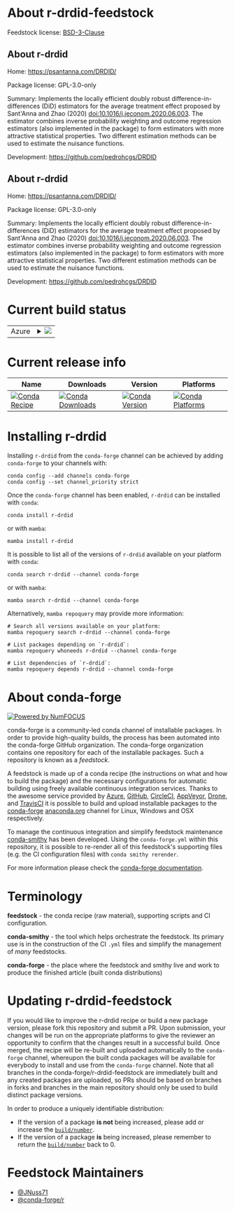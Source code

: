 About r-drdid-feedstock
=======================

Feedstock license: [BSD-3-Clause](https://github.com/conda-forge/r-drdid-feedstock/blob/main/LICENSE.txt)


About r-drdid
-------------

Home: https://psantanna.com/DRDID/

Package license: GPL-3.0-only

Summary: Implements the locally efficient doubly robust difference-in-differences (DiD) estimators for the average treatment effect proposed by Sant'Anna and Zhao (2020) <doi:10.1016/j.jeconom.2020.06.003>. The estimator combines inverse probability weighting and outcome regression estimators (also implemented in the package) to form estimators with more attractive statistical properties. Two different estimation methods can be used to estimate the nuisance functions.

Development: https://github.com/pedrohcgs/DRDID

About r-drdid
-------------

Home: https://psantanna.com/DRDID/

Package license: GPL-3.0-only

Summary: Implements the locally efficient doubly robust difference-in-differences (DiD) estimators for the average treatment effect proposed by Sant'Anna and Zhao (2020) <doi:10.1016/j.jeconom.2020.06.003>. The estimator combines inverse probability weighting and outcome regression estimators (also implemented in the package) to form estimators with more attractive statistical properties. Two different estimation methods can be used to estimate the nuisance functions.

Development: https://github.com/pedrohcgs/DRDID

Current build status
====================


<table>
    
  <tr>
    <td>Azure</td>
    <td>
      <details>
        <summary>
          <a href="https://dev.azure.com/conda-forge/feedstock-builds/_build/latest?definitionId=22873&branchName=main">
            <img src="https://dev.azure.com/conda-forge/feedstock-builds/_apis/build/status/r-drdid-feedstock?branchName=main">
          </a>
        </summary>
        <table>
          <thead><tr><th>Variant</th><th>Status</th></tr></thead>
          <tbody><tr>
              <td>linux_64</td>
              <td>
                <a href="https://dev.azure.com/conda-forge/feedstock-builds/_build/latest?definitionId=22873&branchName=main">
                  <img src="https://dev.azure.com/conda-forge/feedstock-builds/_apis/build/status/r-drdid-feedstock?branchName=main&jobName=linux&configuration=linux%20linux_64_" alt="variant">
                </a>
              </td>
            </tr><tr>
              <td>osx_64</td>
              <td>
                <a href="https://dev.azure.com/conda-forge/feedstock-builds/_build/latest?definitionId=22873&branchName=main">
                  <img src="https://dev.azure.com/conda-forge/feedstock-builds/_apis/build/status/r-drdid-feedstock?branchName=main&jobName=osx&configuration=osx%20osx_64_" alt="variant">
                </a>
              </td>
            </tr>
          </tbody>
        </table>
      </details>
    </td>
  </tr>
</table>

Current release info
====================

| Name | Downloads | Version | Platforms |
| --- | --- | --- | --- |
| [![Conda Recipe](https://img.shields.io/badge/recipe-r--drdid-green.svg)](https://anaconda.org/conda-forge/r-drdid) | [![Conda Downloads](https://img.shields.io/conda/dn/conda-forge/r-drdid.svg)](https://anaconda.org/conda-forge/r-drdid) | [![Conda Version](https://img.shields.io/conda/vn/conda-forge/r-drdid.svg)](https://anaconda.org/conda-forge/r-drdid) | [![Conda Platforms](https://img.shields.io/conda/pn/conda-forge/r-drdid.svg)](https://anaconda.org/conda-forge/r-drdid) |

Installing r-drdid
==================

Installing `r-drdid` from the `conda-forge` channel can be achieved by adding `conda-forge` to your channels with:

```
conda config --add channels conda-forge
conda config --set channel_priority strict
```

Once the `conda-forge` channel has been enabled, `r-drdid` can be installed with `conda`:

```
conda install r-drdid
```

or with `mamba`:

```
mamba install r-drdid
```

It is possible to list all of the versions of `r-drdid` available on your platform with `conda`:

```
conda search r-drdid --channel conda-forge
```

or with `mamba`:

```
mamba search r-drdid --channel conda-forge
```

Alternatively, `mamba repoquery` may provide more information:

```
# Search all versions available on your platform:
mamba repoquery search r-drdid --channel conda-forge

# List packages depending on `r-drdid`:
mamba repoquery whoneeds r-drdid --channel conda-forge

# List dependencies of `r-drdid`:
mamba repoquery depends r-drdid --channel conda-forge
```


About conda-forge
=================

[![Powered by
NumFOCUS](https://img.shields.io/badge/powered%20by-NumFOCUS-orange.svg?style=flat&colorA=E1523D&colorB=007D8A)](https://numfocus.org)

conda-forge is a community-led conda channel of installable packages.
In order to provide high-quality builds, the process has been automated into the
conda-forge GitHub organization. The conda-forge organization contains one repository
for each of the installable packages. Such a repository is known as a *feedstock*.

A feedstock is made up of a conda recipe (the instructions on what and how to build
the package) and the necessary configurations for automatic building using freely
available continuous integration services. Thanks to the awesome service provided by
[Azure](https://azure.microsoft.com/en-us/services/devops/), [GitHub](https://github.com/),
[CircleCI](https://circleci.com/), [AppVeyor](https://www.appveyor.com/),
[Drone](https://cloud.drone.io/welcome), and [TravisCI](https://travis-ci.com/)
it is possible to build and upload installable packages to the
[conda-forge](https://anaconda.org/conda-forge) [anaconda.org](https://anaconda.org/)
channel for Linux, Windows and OSX respectively.

To manage the continuous integration and simplify feedstock maintenance
[conda-smithy](https://github.com/conda-forge/conda-smithy) has been developed.
Using the ``conda-forge.yml`` within this repository, it is possible to re-render all of
this feedstock's supporting files (e.g. the CI configuration files) with ``conda smithy rerender``.

For more information please check the [conda-forge documentation](https://conda-forge.org/docs/).

Terminology
===========

**feedstock** - the conda recipe (raw material), supporting scripts and CI configuration.

**conda-smithy** - the tool which helps orchestrate the feedstock.
                   Its primary use is in the construction of the CI ``.yml`` files
                   and simplify the management of *many* feedstocks.

**conda-forge** - the place where the feedstock and smithy live and work to
                  produce the finished article (built conda distributions)


Updating r-drdid-feedstock
==========================

If you would like to improve the r-drdid recipe or build a new
package version, please fork this repository and submit a PR. Upon submission,
your changes will be run on the appropriate platforms to give the reviewer an
opportunity to confirm that the changes result in a successful build. Once
merged, the recipe will be re-built and uploaded automatically to the
`conda-forge` channel, whereupon the built conda packages will be available for
everybody to install and use from the `conda-forge` channel.
Note that all branches in the conda-forge/r-drdid-feedstock are
immediately built and any created packages are uploaded, so PRs should be based
on branches in forks and branches in the main repository should only be used to
build distinct package versions.

In order to produce a uniquely identifiable distribution:
 * If the version of a package **is not** being increased, please add or increase
   the [``build/number``](https://docs.conda.io/projects/conda-build/en/latest/resources/define-metadata.html#build-number-and-string).
 * If the version of a package **is** being increased, please remember to return
   the [``build/number``](https://docs.conda.io/projects/conda-build/en/latest/resources/define-metadata.html#build-number-and-string)
   back to 0.

Feedstock Maintainers
=====================

* [@JNuss71](https://github.com/JNuss71/)
* [@conda-forge/r](https://github.com/conda-forge/r/)

